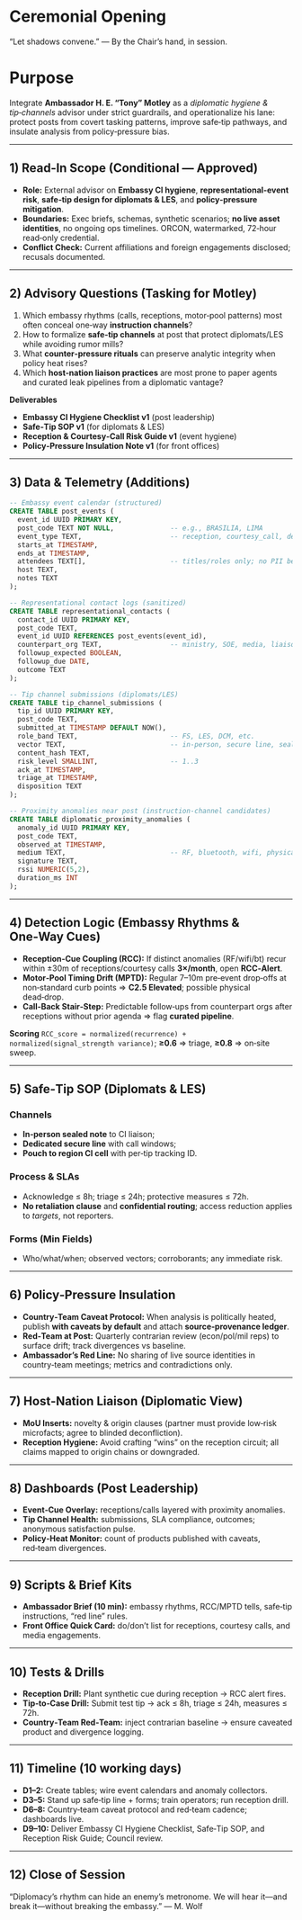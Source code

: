 # Ceremonial Opening

“Let shadows convene.” — By the Chair’s hand, in session.

# Purpose

Integrate **Ambassador H. E. “Tony” Motley** as a _diplomatic hygiene & tip‑channels_ advisor under strict guardrails, and operationalize his lane: protect posts from covert tasking patterns, improve safe‑tip pathways, and insulate analysis from policy‑pressure bias.

---

## 1) Read‑In Scope (Conditional — Approved)

- **Role:** External advisor on **Embassy CI hygiene**, **representational‑event risk**, **safe‑tip design for diplomats & LES**, and **policy‑pressure mitigation**.
- **Boundaries:** Exec briefs, schemas, synthetic scenarios; **no live asset identities**, no ongoing ops timelines. ORCON, watermarked, 72‑hour read‑only credential.
- **Conflict Check:** Current affiliations and foreign engagements disclosed; recusals documented.

---

## 2) Advisory Questions (Tasking for Motley)

1. Which embassy rhythms (calls, receptions, motor‑pool patterns) most often conceal one‑way **instruction channels**?
2. How to formalize **safe‑tip channels** at post that protect diplomats/LES while avoiding rumor mills?
3. What **counter‑pressure rituals** can preserve analytic integrity when policy heat rises?
4. Which **host‑nation liaison practices** are most prone to paper agents and curated leak pipelines from a diplomatic vantage?

**Deliverables**

- **Embassy CI Hygiene Checklist v1** (post leadership)
- **Safe‑Tip SOP v1** (for diplomats & LES)
- **Reception & Courtesy‑Call Risk Guide v1** (event hygiene)
- **Policy‑Pressure Insulation Note v1** (for front offices)

---

## 3) Data & Telemetry (Additions)

```sql
-- Embassy event calendar (structured)
CREATE TABLE post_events (
  event_id UUID PRIMARY KEY,
  post_code TEXT NOT NULL,              -- e.g., BRASILIA, LIMA
  event_type TEXT,                      -- reception, courtesy_call, demarche, country_team
  starts_at TIMESTAMP,
  ends_at TIMESTAMP,
  attendees TEXT[],                     -- titles/roles only; no PII beyond role
  host TEXT,
  notes TEXT
);

-- Representational contact logs (sanitized)
CREATE TABLE representational_contacts (
  contact_id UUID PRIMARY KEY,
  post_code TEXT,
  event_id UUID REFERENCES post_events(event_id),
  counterpart_org TEXT,                 -- ministry, SOE, media, liaison, NGO
  followup_expected BOOLEAN,
  followup_due DATE,
  outcome TEXT
);

-- Tip channel submissions (diplomats/LES)
CREATE TABLE tip_channel_submissions (
  tip_id UUID PRIMARY KEY,
  post_code TEXT,
  submitted_at TIMESTAMP DEFAULT NOW(),
  role_band TEXT,                       -- FS, LES, DCM, etc.
  vector TEXT,                          -- in-person, secure line, sealed pouch
  content_hash TEXT,
  risk_level SMALLINT,                  -- 1..3
  ack_at TIMESTAMP,
  triage_at TIMESTAMP,
  disposition TEXT
);

-- Proximity anomalies near post (instruction‑channel candidates)
CREATE TABLE diplomatic_proximity_anomalies (
  anomaly_id UUID PRIMARY KEY,
  post_code TEXT,
  observed_at TIMESTAMP,
  medium TEXT,                          -- RF, bluetooth, wifi, physical
  signature TEXT,
  rssi NUMERIC(5,2),
  duration_ms INT
);
```

---

## 4) Detection Logic (Embassy Rhythms & One‑Way Cues)

- **Reception‑Cue Coupling (RCC):** If distinct anomalies (RF/wifi/bt) recur within ±30m of receptions/courtesy calls **3×/month**, open **RCC‑Alert**.
- **Motor‑Pool Timing Drift (MPTD):** Regular 7–10m pre‑event drop‑offs at non‑standard curb points ⇒ **C2.5 Elevated**; possible physical dead‑drop.
- **Call‑Back Stair‑Step:** Predictable follow‑ups from counterpart orgs after receptions without prior agenda ⇒ flag **curated pipeline**.

**Scoring**
`RCC_score = normalized(recurrence) + normalized(signal_strength variance)`; **≥0.6** ⇒ triage, **≥0.8** ⇒ on‑site sweep.

---

## 5) Safe‑Tip SOP (Diplomats & LES)

### Channels

- **In‑person sealed note** to CI liaison;
- **Dedicated secure line** with call windows;
- **Pouch to region CI cell** with per‑tip tracking ID.

### Process & SLAs

- Acknowledge ≤ 8h; triage ≤ 24h; protective measures ≤ 72h.
- **No retaliation clause** and **confidential routing**; access reduction applies to _targets_, not reporters.

### Forms (Min Fields)

- Who/what/when; observed vectors; corroborants; any immediate risk.

---

## 6) Policy‑Pressure Insulation

- **Country‑Team Caveat Protocol:** When analysis is politically heated, publish **with caveats by default** and attach **source‑provenance ledger**.
- **Red‑Team at Post:** Quarterly contrarian review (econ/pol/mil reps) to surface drift; track divergences vs baseline.
- **Ambassador’s Red Line:** No sharing of live source identities in country‑team meetings; metrics and contradictions only.

---

## 7) Host‑Nation Liaison (Diplomatic View)

- **MoU Inserts:** novelty & origin clauses (partner must provide low‑risk microfacts; agree to blinded deconfliction).
- **Reception Hygiene:** Avoid crafting “wins” on the reception circuit; all claims mapped to origin chains or downgraded.

---

## 8) Dashboards (Post Leadership)

- **Event‑Cue Overlay:** receptions/calls layered with proximity anomalies.
- **Tip Channel Health:** submissions, SLA compliance, outcomes; anonymous satisfaction pulse.
- **Policy‑Heat Monitor:** count of products published with caveats, red‑team divergences.

---

## 9) Scripts & Brief Kits

- **Ambassador Brief (10 min):** embassy rhythms, RCC/MPTD tells, safe‑tip instructions, “red line” rules.
- **Front Office Quick Card:** do/don’t list for receptions, courtesy calls, and media engagements.

---

## 10) Tests & Drills

- **Reception Drill:** Plant synthetic cue during reception → RCC alert fires.
- **Tip‑to‑Case Drill:** Submit test tip → ack ≤ 8h, triage ≤ 24h, measures ≤ 72h.
- **Country‑Team Red‑Team:** inject contrarian baseline → ensure caveated product and divergence logging.

---

## 11) Timeline (10 working days)

- **D1–2:** Create tables; wire event calendars and anomaly collectors.
- **D3–5:** Stand up safe‑tip line + forms; train operators; run reception drill.
- **D6–8:** Country‑team caveat protocol and red‑team cadence; dashboards live.
- **D9–10:** Deliver Embassy CI Hygiene Checklist, Safe‑Tip SOP, and Reception Risk Guide; Council review.

---

## 12) Close of Session

“Diplomacy’s rhythm can hide an enemy’s metronome. We will hear it—and break it—without breaking the embassy.” — M. Wolf
